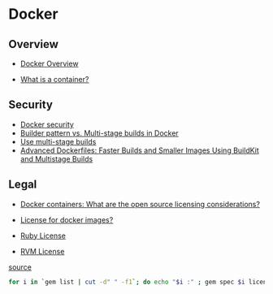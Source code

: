 # Docker

## Overview

- [Docker Overview](https://docs.docker.com/get-started/overview/)

- [What is a container?](https://azure.microsoft.com/en-us/overview/what-is-a-container/)

## Security

- [Docker security](https://docs.docker.com/engine/security/#docker-daemon-attack-surface)
- [Builder pattern vs. Multi-stage builds in Docker](https://blog.alexellis.io/mutli-stage-docker-builds/)
- [Use multi-stage builds](https://docs.docker.com/develop/develop-images/multistage-build/#before-multi-stage-builds)
- [Advanced Dockerfiles: Faster Builds and Smaller Images Using BuildKit and Multistage Builds](https://www.docker.com/blog/advanced-dockerfiles-faster-builds-and-smaller-images-using-buildkit-and-multistage-builds/)

## Legal

- [Docker containers: What are the open source licensing considerations?](https://www.linuxfoundation.org/resources/publications/docker-containers-what-are-the-open-source-licensing-considerations/)

- [License for docker images?](https://opensource.stackexchange.com/questions/7013/license-for-docker-images/8240)

- [Ruby License](https://www.ruby-lang.org/en/about/license.txt)

- [RVM License](https://rvm.io/license)

[source](https://stackoverflow.com/a/43817471/3970755)

```sh
for i in `gem list | cut -d" " -f1`; do echo "$i :" ; gem spec $i license; done
```
